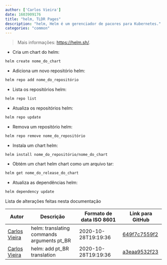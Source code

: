 ```yaml
---
author: ['Carlos Vieira']
date: 1603909176
title: "helm, TLDR Pages"
description: "helm, Helm é um gerenciador de pacores para Kubernetes."
categories: "common"
---
```

> Mais informações: <https://helm.sh/>.

- Cria um chart do helm:

```bash
helm create nome_do_chart
```

- Adiciona um novo repositório helm:

```bash
helm repo add nome_do_repositório
```

- Lista os repositórios helm:

```bash
helm repo list
```

- Atualiza os repositórios helm:

```bash
helm repo update
```

- Remova um repositório helm:

```bash
helm repo remove nome_do_repositório
```

- Instala um chart helm:

```bash
helm install nome_do_repositório/nome_do_chart
```

- Obtém um chart helm chart como um arquivo tar:

```bash
helm get nome_do_release_do_chart
```

- Atualiza as dependências helm:

```bash
helm dependency update
```
Lista de alterações feitas nesta documentação


Autor | Descrição | Formato de data ISO 8601 | Link para GitHub
------|-----|-----|-----
[Carlos Vieira](mailto:edu.carlos.vieira@gmail.com) | helm: translating commands arguments pt_BR | 2020-10-28T19:19:36 | [649f7c7559f2](https://github.com/tldr-pages/tldr/commit/649f7c7559f246e82520b02cd264d0430e52c5a5)
[Carlos Vieira](mailto:edu.carlos.vieira@gmail.com) | helm: add pt_BR translation | 2020-10-28T19:19:36 | [a3eaa9532f23](https://github.com/tldr-pages/tldr/commit/a3eaa9532f237c9a041520902159bdc2f8895829)

